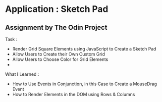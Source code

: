 # Application : Sketch Pad

## Assignment by The Odin Project

Task :
- Render Grid Square Elements using JavaScript to Create a Sketch Pad
- Allow Users to Create their Own Custom Grid
- Allow Users to Choose Color for Grid Elements
- 

What I Learned :
- How to Use Events in Conjunction, in this Case to Create a MouseDrag Event
- How to Render Elements in the DOM using Rows & Columns 


